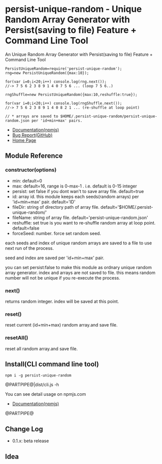 # persist-unique-random - Unique Random Array Generator with Persist(saving to file) Feature + Command Line Tool

An Unique Random Array Generator with Persist(saving to file) Feature + Command Line Tool

```
PersistUniqueRandom=require('persist-unique-random');
rng=new PersistUniqueRandom({max:10});

for(var i=0;i<20;i++) console.log(rng.next());
//-> 7 5 6 2 3 8 9 1 4 0 7 5 6 ... (loop 7 5 6..)

rngShuffle=new PersistUniqueRandom({max:10,reshuffle:true});

for(var i=0;i<20;i++) console.log(rngShuffle.next());
//-> 7 5 6 2 3 8 9 1 4 0 8 2 1 ... (re-shuffle at loop point)

// * arrays are saved to $HOME/.persist-unique-random/persist-unique-random.json per 'id+min+max' pairs.
```

- [Documentation(npmjs)](https://www.npmjs.com/persist-unique-random)
- [Bug Report(GitHub)](https://github.com/kssfilo/persist-unique-random)
- [Home Page](https://kanasys.com/gtech/)


## Module Reference

### constructor(options)

- min: default=0
- max: default=16, range is 0-max-1 . i.e. default is 0-15 integer
- persist: set false if you dont wan't to save array file. default=true
- id: array id. this module keeps each seeds(random arrays) per 'id+min+max' pair. default='ID'
- fileDir: string of directory path of array file. default='$HOME/.persist-unique-random/'
- fileName: string of array file. default='persist-unique-random.json'
- reshuffle: set true is you want to re-shuffle random array at loop point. default=false
- forceSeed: number. force set random seed. 

each seeds and index of unique random arrays are saved to a file to use next run of the process.

seed and index are saved per 'id+min+max' pair.

you can set persist:false to make this module as ordnary unique random array generator. index and arrays are not saved to file. this means random number will not be unique if you re-execute the process.

### next()

returns random integer. index will be saved at this point.

### reset()

reset current (id+min+max) random array.and save file.

### resetAll()

reset all random array.and save file.

## Install(CLI command line tool)

    npm i -g persist-unique-random

@PARTPIPE@|dist/cli.js -h

You can see detail usage on npmjs.com

- [Documentation(npmjs)](https://www.npmjs.com/package/persist-unique-random)

@PARTPIPE@

## Change Log

- 0.1.x: beta release

## Idea


